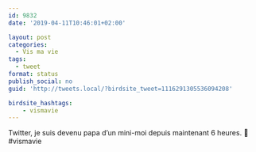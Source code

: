 ```yaml
---
id: 9832
date: '2019-04-11T10:46:01+02:00'

layout: post
categories:
  - Vis ma vie
tags:
  - tweet
format: status
publish_social: no
guid: 'http://tweets.local/?birdsite_tweet=1116291305536094208'

birdsite_hashtags:
    - vismavie
---
```


Twitter, je suis devenu papa d’un mini-moi depuis maintenant 6 heures. 🥰 #vismavie